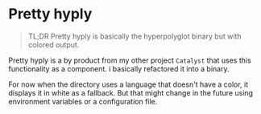 # Pretty hyply

> TL;DR Pretty hyply is basically the hyperpolyglot binary but with colored output.

Pretty hyply is a by product from my other project `Catalyst` that uses this functionality as a component. i basically refactored it into a binary.

For now when the directory uses a language that doesn't have a color, it displays it in white as a fallback. But that might change in the future using environment variables or a configuration file.